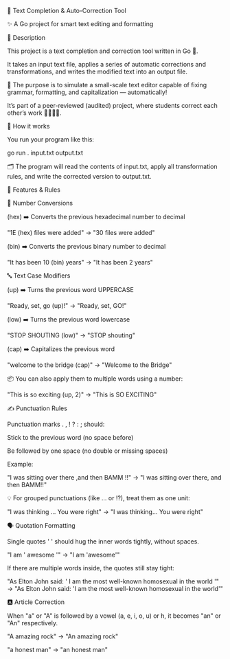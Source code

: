 🧠 Text Completion & Auto-Correction Tool

✨ A Go project for smart text editing and formatting

📖 Description

This project is a text completion and correction tool written in Go 🐹.

It takes an input text file, applies a series of automatic corrections and transformations, and writes the modified text into an output file.

🔧 The purpose is to simulate a small-scale text editor capable of fixing grammar, formatting, and capitalization — automatically!

It’s part of a peer-reviewed (audited) project, where students correct each other’s work 👩‍💻👨‍💻.

🚀 How it works

You run your program like this:

go run . input.txt output.txt


🗂️ The program will read the contents of input.txt, apply all transformation rules, and write the corrected version to output.txt.

🧩 Features & Rules

🔢 Number Conversions

(hex) ➡️ Converts the previous hexadecimal number to decimal

"1E (hex) files were added" → "30 files were added"

(bin) ➡️ Converts the previous binary number to decimal

"It has been 10 (bin) years" → "It has been 2 years"

🔤 Text Case Modifiers

(up) ➡️ Turns the previous word UPPERCASE

"Ready, set, go (up)!" → "Ready, set, GO!"

(low) ➡️ Turns the previous word lowercase

"STOP SHOUTING (low)" → "STOP shouting"

(cap) ➡️ Capitalizes the previous word

"welcome to the bridge (cap)" → "Welcome to the Bridge"

📦 You can also apply them to multiple words using a number:

"This is so exciting (up, 2)" → "This is SO EXCITING"

✍️ Punctuation Rules

Punctuation marks . , ! ? : ; should:

Stick to the previous word (no space before)

Be followed by one space (no double or missing spaces)

Example:

"I was sitting over there ,and then BAMM !!" → "I was sitting over there, and then BAMM!!"

💡 For grouped punctuations (like ... or !?), treat them as one unit:

"I was thinking ... You were right" → "I was thinking... You were right"

🗣️ Quotation Formatting

Single quotes ' ' should hug the inner words tightly, without spaces.

"I am ' awesome '" → "I am 'awesome'"

If there are multiple words inside, the quotes still stay tight:

"As Elton John said: ' I am the most well-known homosexual in the world '"
→ "As Elton John said: 'I am the most well-known homosexual in the world'"

🅰️ Article Correction

When "a" or "A" is followed by a vowel (a, e, i, o, u) or h, it becomes "an" or "An" respectively.

"A amazing rock" → "An amazing rock"

"a honest man" → "an honest man"
